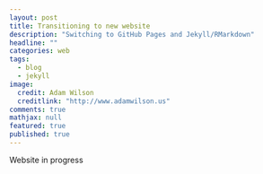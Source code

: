 ```yaml
---
layout: post
title: Transitioning to new website
description: "Switching to GitHub Pages and Jekyll/RMarkdown"
headline: ""
categories: web
tags: 
  - blog
  - jekyll
image: 
  credit: Adam Wilson
  creditlink: "http://www.adamwilson.us"
comments: true
mathjax: null
featured: true
published: true
---
```


Website in progress